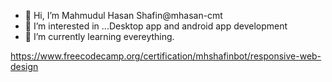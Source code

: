 - 👋 Hi, I’m Mahmudul Hasan Shafin@mhasan-cmt
- 👀 I’m interested in ...Desktop app and android app development
- 🌱 I’m currently learning evereything.

https://www.freecodecamp.org/certification/mhshafinbot/responsive-web-design
<!---
mhasan-cmt/mhasan-cmt is a ✨ special ✨ repository because its `README.md` (this file) appears on your GitHub profile.
You can click the Preview link to take a look at your changes.
--->
